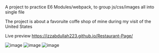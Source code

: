 A project to practice E6 Modules/webpack, to group js/css/images all into single file

The project is about a favoruite coffe shop of mine during my visit of the United States

Live preview https://izzabdullah223.github.io/Restaurant-Page/

![image](https://github.com/user-attachments/assets/9e8093b2-0d47-4969-a2bf-8c94ea6bae24)
![image](https://github.com/user-attachments/assets/d3ab2157-3d29-4f16-a789-835a6743bed0)
![image](https://github.com/user-attachments/assets/9c28b2a4-3a09-41eb-9a24-45520feb04fc)




